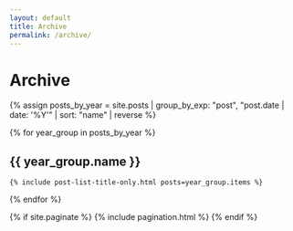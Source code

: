```yaml
---
layout: default
title: Archive
permalink: /archive/
---
```


<div class="archive">
  <h1 class="page-title">Archive</h1>
  
  {% assign posts_by_year = site.posts | group_by_exp: "post", "post.date | date: '%Y'" | sort: "name" | reverse %}
  
  {% for year_group in posts_by_year %}
  <div class="archive-year">
    <h2>{{ year_group.name }}</h2>
    
    {% include post-list-title-only.html posts=year_group.items %}
  </div>
  {% endfor %}
  
  {% if site.paginate %}
    {% include pagination.html %}
  {% endif %}
</div>
